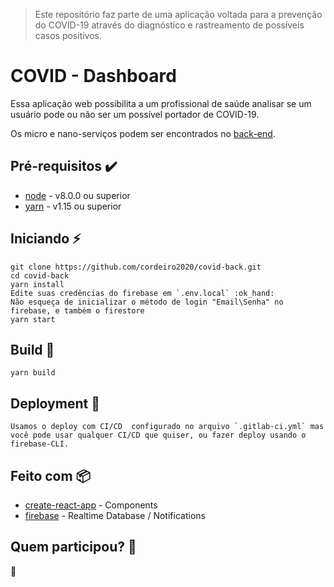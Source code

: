 > Este repositório faz parte de uma aplicação voltada para a prevenção do COVID-19 através do diagnóstico e rastreamento de possíveis casos positivos.

# COVID - Dashboard

Essa aplicação web possibilita a um profissional de saúde analisar se um usuário pode ou não ser um possível portador de COVID-19.

Os micro e nano-serviços  podem ser encontrados no [back-end](https://github.com/cordeiro2020/covid-back).

## Pré-requisitos :heavy_check_mark:

* [node](https://nodejs.org/en/) - v8.0.0 ou superior
* [yarn](https://yarnpkg.com/pt-BR/) - v1.15 ou superior

## Iniciando :zap:

    git clone https://github.com/cordeiro2020/covid-back.git
    cd covid-back
    yarn install
    Edite suas credências do firebase em `.env.local` :ok_hand:
    Não esqueça de inicializar o método de login "Email\Senha" no firebase, e também o firestore
    yarn start

## Build :hammer:
    yarn build

## Deployment :rocket:

    Usamos o deploy com CI/CD  configurado no arquivo `.gitlab-ci.yml` mas você pode usar qualquer CI/CD que quiser, ou fazer deploy usando o firebase-CLI.

## Feito com :package:

* [create-react-app](https://github.com/facebook/create-react-app) - Components
* [firebase](https://www.npmjs.com/package/firebase) - Realtime Database / Notifications

## Quem participou? :busts_in_silhouette:

:construction:
